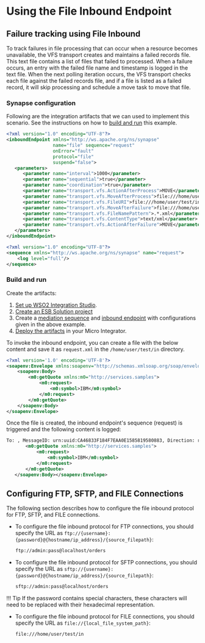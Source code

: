 # Using the File Inbound Endpoint
## Failure tracking using File Inbound
To track failures in file processing that can occur when a resource
becomes unavailable, the VFS transport creates and maintains a failed
records file. This text file contains a list of files that failed to
processed. When a failure occurs, an entry with the failed file name and
timestamp is logged in the text file. When the next polling iteration
occurs, the VFS transport checks each file against the failed records
file, and if a file is listed as a failed record, it will skip
processing and schedule a move task to move that file.

### Synapse configuration

Following are the integration artifacts that we can used to implement this scenario. See the instructions on how to [build and run](#build-and-run) this example.

```xml tab='Inbound Endpoint'
<?xml version="1.0" encoding="UTF-8"?>
<inboundEndpoint xmlns="http://ws.apache.org/ns/synapse" 
                 name="file" sequence="request" 
                 onError="fault" 
                 protocol="file" 
                 suspend="false">
   <parameters>
      <parameter name="interval">1000</parameter>
      <parameter name="sequential">true</parameter> 
      <parameter name="coordination">true</parameter> 
      <parameter name="transport.vfs.ActionAfterProcess">MOVE</parameter>
      <parameter name="transport.vfs.MoveAfterProcess">file:///home/user/test/out</parameter>
      <parameter name="transport.vfs.FileURI">file:///home/user/test/in</parameter>
      <parameter name="transport.vfs.MoveAfterFailure">file:///home/user/test/failed</parameter>
      <parameter name="transport.vfs.FileNamePattern">.*.xml</parameter>
      <parameter name="transport.vfs.ContentType">text/xml</parameter>
      <parameter name="transport.vfs.ActionAfterFailure">MOVE</parameter>
   </parameters>
</inboundEndpoint>
```

```xml tab='Sequence'
<?xml version="1.0" encoding="UTF-8"?>
<sequence xmlns="http://ws.apache.org/ns/synapse" name="request">
    <log level="full"/>
</sequence>
```

### Build and run

Create the artifacts:

1. [Set up WSO2 Integration Studio](../../../../develop/installing-WSO2-Integration-Studio).
2. [Create an ESB Solution project](../../../../develop/creating-projects/#esb-config-project)
3. Create a [mediation sequence](../../../../develop/creating-artifacts/creating-reusable-sequences) and [inbound endpoint](../../../../develop/creating-an-inbound-endpoint) with configurations given in the above example.
4. [Deploy the artifacts](../../../../develop/deploy-and-run) in your Micro Integrator.

To invoke the inbound endpoint, you can create a file with the below content and save it as `request.xml` in the `/home/user/test/in` directory.

```xml
<?xml version='1.0' encoding='UTF-8'?>
<soapenv:Envelope xmlns:soapenv="http://schemas.xmlsoap.org/soap/envelope/" xmlns:wsa="http://www.w3.org/2005/08/addressing">
    <soapenv:Body>
        <m0:getQuote xmlns:m0="http://services.samples">
            <m0:request>
                <m0:symbol>IBM</m0:symbol>
            </m0:request>
        </m0:getQuote>
    </soapenv:Body>
</soapenv:Envelope>
```

Once the file is created, the inbound endpoint's sequence (request) is triggered and the following content is logged:

```xml
To: , MessageID: urn:uuid:CA46833F184F7EAA0E1585819580883, Direction: request, Envelope: <?xml version='1.0' encoding='utf-8'?><soapenv:Envelope xmlns:soapenv="http://schemas.xmlsoap.org/soap/envelope/" xmlns:wsa="http://www.w3.org/2005/08/addressing"><soapenv:Body>
       <m0:getQuote xmlns:m0="http://services.samples">
           <m0:request>
               <m0:symbol>IBM</m0:symbol>
           </m0:request>
       </m0:getQuote>
   </soapenv:Body></soapenv:Envelope>
```

## Configuring FTP, SFTP, and FILE Connections

The following section describes how to configure the file inbound protocol for FTP, SFTP, and FILE connections.

-   To configure the file inbound protocol for FTP connections, you should specify the URL as `ftp://{username}:{password}@{hostname/ip_address}/{source_filepath}`:

    ```bash 
    ftp://admin:pass@localhost/orders
    ```

-   To configure the file inbound protocol for SFTP connections, you should specify the URL as `sftp://{username}:{password}@{hostname/ip_address}/{source_filepath}`:

    ```bash 
    sftp://admin:pass@localhost/orders
    ```

!!! Tip
    If the password contains special characters, these characters will need to be replaced with their hexadecimal representation.
    
-   To configure the file inbound protocol for FILE connections, you should specify the URL as `file://{local_file_system_path}`:

    ```bash
    file:///home/user/test/in
    ```
